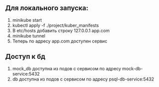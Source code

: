 ## Для локального запуска:
1) minikube start
2) kubectl apply -f ./project/kuber_manifests
3) В etc/hosts добавить строку 127.0.0.1 app.com
4) minikube tunnel
5) Теперь по адресу app.com доступен сервис

## Доступ к бд
1) mock_db доступна из подов с сервисом по адресу mock-db-service:5432
2) db доступна из подов с сервисом по адресу psql-db-service:5432